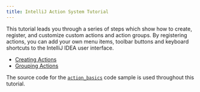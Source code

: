 ```yaml
---
title: IntelliJ Action System Tutorial
---
```


This tutorial leads you through a series of steps which show how to create, register, and customize custom actions and action groups. 
By registering actions, you can add your own menu items, toolbar buttons and keyboard shortcuts to the IntelliJ IDEA user interface. 
* [Creating Actions](action_system/working_with_custom_actions.md)
* [Grouping Actions](action_system/grouping_action.md)


The source code for the [`action_basics`](https://github.com/JetBrains/intellij-sdk-docs/tree/master/code_samples/action_basics) code sample is used throughout this tutorial.





